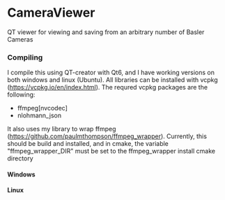 # CameraViewer
QT viewer for viewing and saving from an arbitrary number of Basler Cameras
  
  
### Compiling

I compile this using QT-creator with Qt6, and I have working versions on both windows and linux (Ubuntu). All libraries can be installed with vcpkg (https://vcpkg.io/en/index.html). The requred vcpkg packages are the following:

* ffmpeg[nvcodec]
* nlohmann_json
  
It also uses my library to wrap ffmpeg (https://github.com/paulmthompson/ffmpeg_wrapper).  Currently, this should be build and installed, and in cmake, the variable "ffmpeg_wrapper_DIR" must be set to the ffmpeg_wrapper install cmake directory

#### Windows

#### Linux

